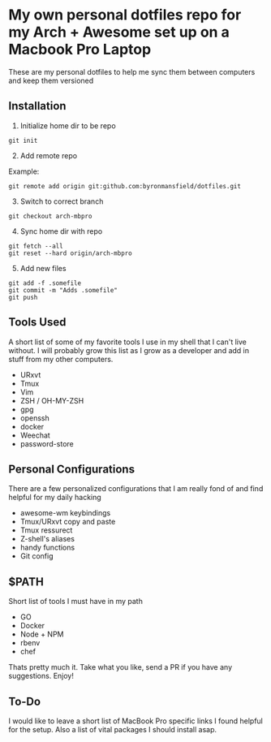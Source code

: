 # My own personal dotfiles repo for my Arch + Awesome set up on a Macbook Pro Laptop

These are my personal dotfiles to help me sync them between computers and keep them versioned

## Installation

1. Initialize home dir to be repo

```shell
git init
```

2. Add remote repo

Example:
```shell
git remote add origin git:github.com:byronmansfield/dotfiles.git
```

3. Switch to correct branch
```shell
git checkout arch-mbpro
```

4. Sync home dir with repo
```shell
git fetch --all
git reset --hard origin/arch-mbpro
```

5. Add new files
```shell
git add -f .somefile
git commit -m "Adds .somefile"
git push
```

## Tools Used

A short list of some of my favorite tools I use in my shell that I can't live without. I will probably grow this list as I grow as a developer and add in stuff from my other computers.

* URxvt
* Tmux
* Vim
* ZSH / OH-MY-ZSH
* gpg
* openssh
* docker
* Weechat
* password-store

## Personal Configurations

There are a few personalized configurations that I am really fond of and find helpful for my daily hacking

* awesome-wm keybindings
* Tmux/URxvt copy and paste
* Tmux ressurect
* Z-shell's aliases
* handy functions
* Git config

## $PATH

Short list of tools I must have in my path

* GO
* Docker
* Node + NPM
* rbenv
* chef

Thats pretty much it. Take what you like, send a PR if you have any
suggestions. Enjoy!

## To-Do

I would like to leave a short list of MacBook Pro specific links I found helpful for the setup. Also a list of vital packages I should install asap.
